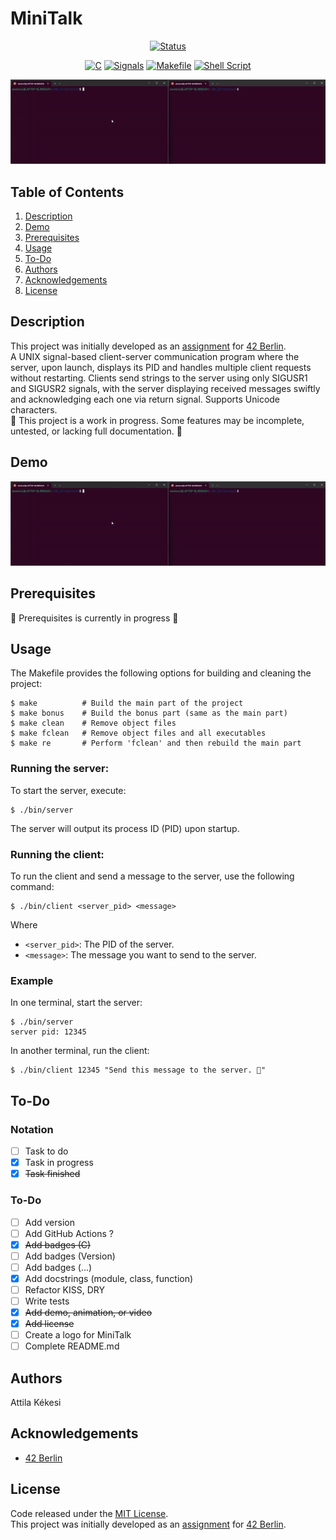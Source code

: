 # MiniTalk
<div align="center">

   [![Status](https://img.shields.io/badge/Status-in_progress-yellow.svg)](https://github.com/akekesi/minitalk?tab=readme-ov-file#description)
</div>

<div align="center">

   [![C](https://img.shields.io/badge/C-✔-blue)](https://en.wikipedia.org/wiki/C_(programming_language))
   [![Signals](https://img.shields.io/badge/Signals-✔-blue)](https://en.wikipedia.org/wiki/C_signal_handling)
   [![Makefile](https://img.shields.io/badge/Makefile-✔-blue)](https://opensource.com/article/18/8/what-how-makefile)
   [![Shell Script](https://img.shields.io/badge/Shell_Script-✔-blue)](https://en.wikipedia.org/wiki/Shell_script)
</div>

<p align="center">
   <a href="#demo" title="Click to view full-size GIF in Demo section">
      <img src="gif/minitalk_demo.gif" alt="minitalk_demo_50_gif">
  </a>
</p>

## Table of Contents
1. [Description](#description)
2. [Demo](#demo)
3. [Prerequisites](#prerequisites)
4. [Usage](#usage)
5. [To-Do](#to-do)
6. [Authors](#authors)
7. [Acknowledgements](#acknowledgements)
8. [License](#license)


## Description
This project was initially developed as an [assignment](docs/minitalk.pdf) for [42 Berlin](https://42berlin.de/de/).  
A UNIX signal-based client-server communication program where the server, upon launch, displays its PID and handles multiple client requests without restarting. Clients send strings to the server using only SIGUSR1 and SIGUSR2 signals, with the server displaying received messages swiftly and acknowledging each one via return signal. Supports Unicode characters.  
🚧 This project is a work in progress. Some features may be incomplete, untested, or lacking full documentation. 🚧

## Demo
<p align="center">
   <img src="gif/minitalk_demo.gif" alt="minitalk_demo_gif">
</p>

## Prerequisites
🚧 Prerequisites is currently in progress 🚧

## Usage
The Makefile provides the following options for building and cleaning the project:
```
$ make          # Build the main part of the project
$ make bonus    # Build the bonus part (same as the main part)
$ make clean    # Remove object files
$ make fclean   # Remove object files and all executables
$ make re       # Perform 'fclean' and then rebuild the main part
```
### Running the server:
To start the server, execute:
```
$ ./bin/server
```
The server will output its process ID (PID) upon startup.
### Running the client:
To run the client and send a message to the server, use the following command:
```
$ ./bin/client <server_pid> <message>
```
   Where
   - `<server_pid>`: The PID of the server.
   - `<message>`: The message you want to send to the server.
### Example
In one terminal, start the server:
```
$ ./bin/server
server pid: 12345
```
In another terminal, run the client:
```
$ ./bin/client 12345 "Send this message to the server. 🚀"
```


## To-Do
### Notation
- [ ] Task to do
- [x] Task in progress
- [x] ~~Task finished~~

### To-Do

- [ ] Add version
- [ ] Add GitHub Actions ?
- [x] ~~Add badges (C)~~
- [ ] Add badges (Version)
- [ ] Add badges (...)
- [x] Add docstrings (module, class, function)
- [ ] Refactor KISS, DRY
- [ ] Write tests
- [x] ~~Add demo, animation, or video~~
- [x] ~~Add license~~
- [ ] Create a logo for MiniTalk
- [ ] Complete README.md

## Authors
Attila Kékesi

## Acknowledgements
- [42 Berlin](https://42berlin.de/de/)

## License
Code released under the [MIT License](https://github.com/akekesi/minitalk/blob/main/LICENSE).  
This project was initially developed as an [assignment](docs/minitalk.pdf) for [42 Berlin](https://42berlin.de/de/).